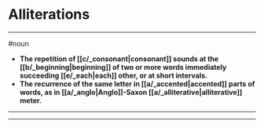 # Alliterations
---
#noun
- **The repetition of [[c/_consonant|consonant]] sounds at the [[b/_beginning|beginning]] of two or more words immediately succeeding [[e/_each|each]] other, or at short intervals.**
- **The recurrence of the same letter in [[a/_accented|accented]] parts of words, as in [[a/_anglo|Anglo]]-Saxon [[a/_alliterative|alliterative]] meter.**
---
---
